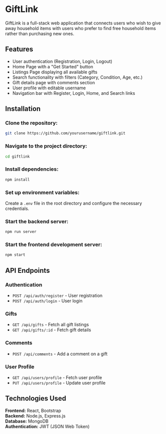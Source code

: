 # GiftLink

GiftLink is a full-stack web application that connects users who wish to give away household items with users who prefer to find free household items rather than purchasing new ones.

## Features

- User authentication (Registration, Login, Logout)
- Home Page with a "Get Started" button
- Listings Page displaying all available gifts
- Search functionality with filters (Category, Condition, Age, etc.)
- Gift details page with comments section
- User profile with editable username
- Navigation bar with Register, Login, Home, and Search links

## Installation

### Clone the repository:
```sh
git clone https://github.com/yourusername/giftlink.git
```

### Navigate to the project directory:
```sh
cd giftlink
```

### Install dependencies:
```sh
npm install
```

### Set up environment variables:
Create a `.env` file in the root directory and configure the necessary credentials.

### Start the backend server:
```sh
npm run server
```

### Start the frontend development server:
```sh
npm start
```

## API Endpoints

### Authentication
- `POST /api/auth/register` - User registration
- `POST /api/auth/login` - User login

### Gifts
- `GET /api/gifts` - Fetch all gift listings
- `GET /api/gifts/:id` - Fetch gift details

### Comments
- `POST /api/comments` - Add a comment on a gift

### User Profile
- `GET /api/users/profile` - Fetch user profile
- `PUT /api/users/profile` - Update user profile

## Technologies Used

**Frontend:** React, Bootstrap  
**Backend:** Node.js, Express.js  
**Database:** MongoDB  
**Authentication:** JWT (JSON Web Token)
